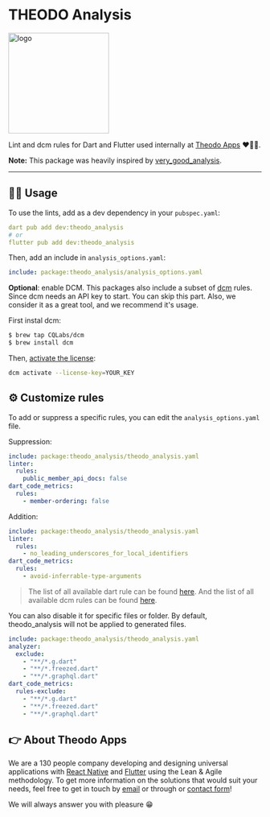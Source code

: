 # THEODO Analysis

<p>
  <a href="https://apps.theodo.com">
  <img  alt="logo" src="https://raw.githubusercontent.com/bamlab/theodo_analysis/main/doc/theodo_apps_white.png" width="200"/>
  </a>
  </br>
  <p>Lint and dcm rules for Dart and Flutter used internally at <a href="https://apps.theodo.com">Theodo Apps</a> ❤️💙💛.</p>
  <b>Note:</b> This package was heavily inspired by <a href="https://github.com/VeryGoodOpenSource/very_good_analysis">very_good_analysis</a>.
</p>

---

## 🧑‍💻 Usage

To use the lints, add as a dev dependency in your `pubspec.yaml`:

```yaml
dart pub add dev:theodo_analysis
# or
flutter pub add dev:theodo_analysis
```

Then, add an include in `analysis_options.yaml`:

```yaml
include: package:theodo_analysis/analysis_options.yaml
```
**Optional**: enable DCM.
This packages also include a subset of [dcm](https://dcm.dev) rules. Since dcm needs an API key to start. You can skip this part. Also, we consider it as a great tool, and we recommend it's usage.

First instal dcm:
```bash
$ brew tap CQLabs/dcm
$ brew install dcm
```
Then, [activate the license](https://dcm.dev/docs/getting-started/#activating-the-license):
```bash
dcm activate --license-key=YOUR_KEY
```

## ⚙️ Customize rules

To add or suppress a specific rules, you can edit the `analysis_options.yaml` file.

Suppression: 
```yaml
include: package:theodo_analysis/theodo_analysis.yaml
linter:
  rules:
    public_member_api_docs: false
dart_code_metrics:
  rules:
    - member-ordering: false
```
Addition:
```yaml
include: package:theodo_analysis/theodo_analysis.yaml
linter:
  rules:
    - no_leading_underscores_for_local_identifiers
dart_code_metrics:
  rules:
    - avoid-inferrable-type-arguments
```
> The list of all available dart rule can be found [here](https://dart.dev/tools/linter-rules/all).
> And the list of all available dcm rules can be found [here](https://dcm.dev/docs/rules/).

You can also disable it for specific files or folder. By default, theodo_analysis will not be applied to generated files.
```yaml
include: package:theodo_analysis/theodo_analysis.yaml
analyzer:
  exclude:
    - "**/*.g.dart"
    - "**/*.freezed.dart"
    - "**/*.graphql.dart"
dart_code_metrics:
  rules-exclude:
    - "**/*.g.dart"
    - "**/*.freezed.dart"
    - "**/*.graphql.dart"
```
## 👉 About Theodo Apps

We are a 130 people company developing and designing universal applications with [React Native](https://apps.theodo.com/expertise/react-native) and [Flutter](https://apps.theodo.com/expertise/flutter) using the Lean & Agile methodology. To get more information on the solutions that would suit your needs, feel free to get in touch by [email](mailto://contact-apps@theodo.com) or through or [contact form](https://apps.theodo.com/contact)!

We will always answer you with pleasure 😁